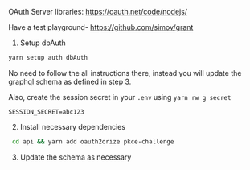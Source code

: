 OAuth Server libraries: https://oauth.net/code/nodejs/

Have a test playground- https://github.com/simov/grant


1. Setup dbAuth

```bash
yarn setup auth dbAuth
```

No need to follow the all instructions there, instead you will update the graphql schema as defined in step 3.

Also, create the session secret in your `.env` using `yarn rw g secret`

```
SESSION_SECRET=abc123
```

2. Install necessary dependencies

```bash
 cd api && yarn add oauth2orize pkce-challenge
```

3. Update the schema as necessary



